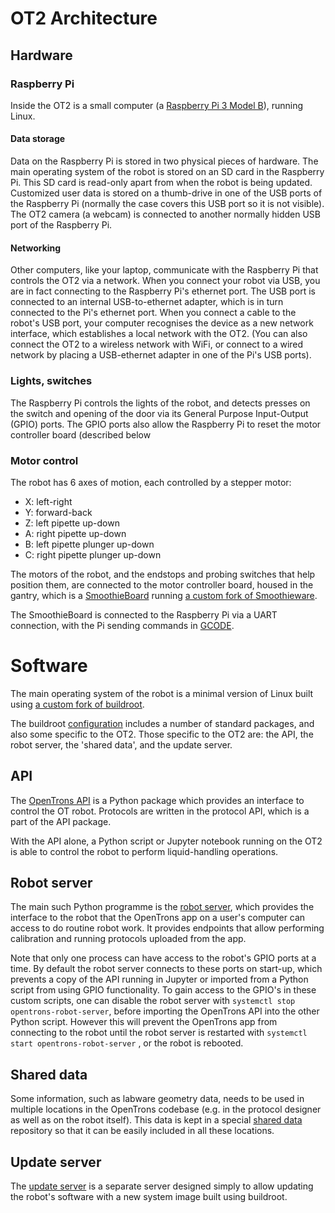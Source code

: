 
# OT2 Architecture

  ## Hardware

  ### Raspberry Pi
  
Inside the OT2 is a small computer (a [Raspberry Pi 3 Model B](https://www.raspberrypi.org/products/raspberry-pi-3-model-b-plus/)), running Linux.

#### Data storage

Data on the Raspberry Pi is stored in two physical pieces of hardware. The main operating system of the robot is stored on an SD card in the Raspberry Pi. This SD card is read-only apart from when the robot is being updated. Customized user data is stored on a thumb-drive in one of the USB ports of the Raspberry Pi (normally the case covers this USB port so it is not visible). The OT2 camera (a webcam) is connected to another normally hidden USB port of the Raspberry Pi.

#### Networking

  Other computers, like your laptop, communicate with the Raspberry Pi that controls the OT2 via a network. When you connect your robot via USB, you are in fact connecting to the Raspberry Pi's ethernet port. The USB port is connected to an internal USB-to-ethernet adapter, which is in turn connected to the Pi's ethernet port. When you connect a cable to the robot's USB port, your computer recognises the device as a new network interface, which establishes a local network with the OT2. (You can also connect the OT2 to a wireless network with WiFi, or connect to a wired network by placing a USB-ethernet adapter in one of the Pi's USB ports).

### Lights, switches

The Raspberry Pi controls the lights of the robot, and detects presses on the switch and opening of the door via its General Purpose Input-Output (GPIO) ports. The GPIO ports also allow the Raspberry Pi to reset the motor controller board (described below

### Motor control

The robot has 6 axes of motion, each controlled by a stepper motor:
  

 - X: left-right
 - Y: forward-back
  - Z: left pipette up-down
  - A: right pipette up-down
 - B: left pipette plunger up-down
 - C: right pipette plunger up-down

  
The motors of the robot, and the endstops and probing switches that help position them, are connected to the motor controller board, housed in the gantry, which is a [SmoothieBoard](http://smoothieware.org/smoothieboard) running  [a custom fork of Smoothieware](https://github.com/Opentrons/SmoothiewareOT).

The SmoothieBoard is connected to the Raspberry Pi via a UART connection, with the Pi sending commands in [GCODE](https://en.wikipedia.org/wiki/G-code).

# Software

The main operating system of the robot is a minimal version of Linux built using [a custom fork of buildroot](https://github.com/Opentrons/buildroot).

 The buildroot [configuration](https://github.com/Opentrons/buildroot/blob/opentrons-develop/configs/ot2_defconfig) includes a number of standard packages, and also some specific to the OT2. Those specific to the OT2 are: the API, the robot server, the 'shared data', and the update server.

## API
The [OpenTrons API](https://github.com/Opentrons/opentrons/tree/edge/api) is a Python package which provides an interface to control the OT robot. Protocols are written in the protocol API, which is a part of the API package.

With the API alone, a Python script or Jupyter notebook running on the OT2 is able to control the robot to perform liquid-handling operations.

## Robot server
The main such Python programme is the [robot server](https://github.com/Opentrons/opentrons/tree/edge/robot-server), which provides the interface to the robot that the OpenTrons app on a user's computer can access to do routine robot work. It provides endpoints that allow performing calibration and running protocols uploaded from the app.

Note that only one process can have access to the robot's GPIO ports at a time. By default the robot server connects to these ports on start-up, which prevents a copy of the API running in Jupyter or imported from a Python script from using GPIO functionality. To gain access to the GPIO's in these custom scripts, one can disable the robot server with `systemctl stop opentrons-robot-server`, before importing the OpenTrons API into the other Python script. However this will prevent the OpenTrons app from connecting to the robot until the robot server is restarted with `systemctl start opentrons-robot-server` , or the robot is rebooted.

## Shared data
Some information, such as labware geometry data, needs to be used in multiple locations in the OpenTrons codebase (e.g. in the protocol designer as well as on the robot itself). This data is kept in a special [shared data](https://github.com/Opentrons/opentrons/tree/edge/shared-data) repository so that it can be easily included in all these locations.
  

## Update server
The [update server](https://github.com/Opentrons/opentrons/tree/edge/update-server) is a separate server designed simply to allow updating the robot's software with a new system image built using buildroot.
